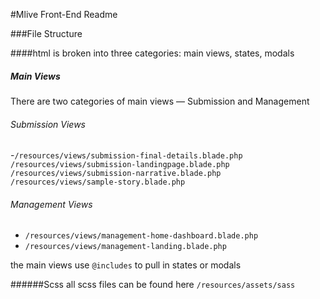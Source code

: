 #Mlive Front-End Readme

###File Structure

####html is broken into three categories: main views, states, modals

##### Main Views
There are two categories of main views — Submission and Management

###### Submission Views
-`/resources/views/submission-final-details.blade.php`
`/resources/views/submission-landingpage.blade.php`
`/resources/views/submission-narrative.blade.php`
`/resources/views/sample-story.blade.php`

###### Management Views
- `/resources/views/management-home-dashboard.blade.php`
- `/resources/views/management-landing.blade.php`



the main views use `@includes` to pull in states or modals

######Scss
all scss files can be found here `/resources/assets/sass`
